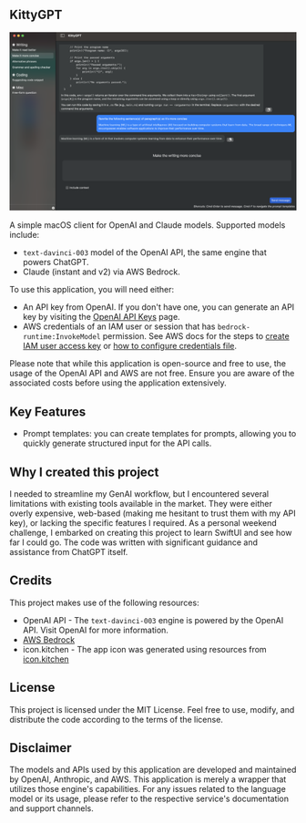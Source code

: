 ## KittyGPT

![Screenshot](screenshot.png)

A simple macOS client for OpenAI and Claude models. Supported models include:
* `text-davinci-003` model of the OpenAI API, the same engine that powers ChatGPT. 
* Claude (instant and v2) via AWS Bedrock.

To use this application, you will need either:
* An API key from OpenAI. If you don't have one, you can generate an API key by visiting 
the [OpenAI API Keys](https://platform.openai.com/account/api-keys) page.
* AWS credentials of an IAM user or session that has `bedrock-runtime:InvokeModel` permission. See 
AWS docs for the steps to [create IAM user access key](https://docs.aws.amazon.com/IAM/latest/UserGuide/id_credentials_access-keys.html#Using_CreateAccessKey)
or [how to configure credentials file](https://docs.aws.amazon.com/cli/latest/userguide/cli-configure-files.html).

Please note that while this application is open-source and free to use, the usage of the OpenAI API and AWS are not free. Ensure 
you are aware of the associated costs before using the application extensively.

## Key Features

* Prompt templates: you can create templates for prompts, allowing you to quickly generate structured input for the 
  API calls.

## Why I created this project

I needed to streamline my GenAI workflow, but I encountered several limitations with existing tools available in 
the market. They were either overly expensive, web-based (making me hesitant to trust them with my API key), or lacking 
the specific features I required. As a personal weekend challenge, I embarked on creating this project to learn SwiftUI 
and see how far I could go. The code was written with significant guidance and assistance from ChatGPT itself.

## Credits

This project makes use of the following resources:

* OpenAI API - The `text-davinci-003` engine is powered by the OpenAI API. Visit OpenAI for more information.
* [AWS Bedrock](https://aws.amazon.com/bedrock/) 
* icon.kitchen - The app icon was generated using resources from [icon.kitchen](https://icon.kitchen/)


## License

This project is licensed under the MIT License. Feel free to use, modify, and distribute the code according to the terms of the license.


## Disclaimer

The models and APIs used by this application are developed and maintained by OpenAI, Anthropic, and AWS. This application is merely 
a wrapper that utilizes those engine's capabilities. For any issues related to the language model or its usage, please refer to the 
respective service's documentation and support channels.

